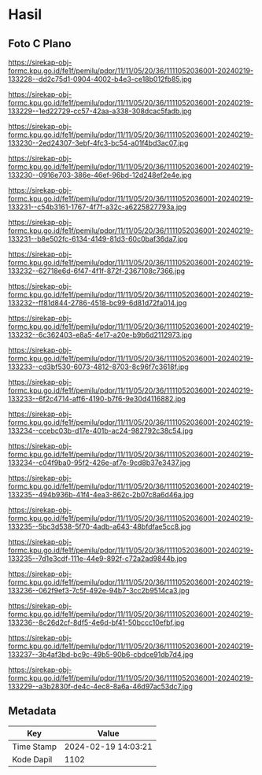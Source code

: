 # Hasil

## Foto C Plano

https://sirekap-obj-formc.kpu.go.id/fe1f/pemilu/pdpr/11/11/05/20/36/1111052036001-20240219-133228--dd2c75d1-0904-4002-b4e3-ce18b012fb85.jpg

https://sirekap-obj-formc.kpu.go.id/fe1f/pemilu/pdpr/11/11/05/20/36/1111052036001-20240219-133229--1ed22729-cc57-42aa-a338-308dcac5fadb.jpg

https://sirekap-obj-formc.kpu.go.id/fe1f/pemilu/pdpr/11/11/05/20/36/1111052036001-20240219-133230--2ed24307-3ebf-4fc3-bc54-a01f4bd3ac07.jpg

https://sirekap-obj-formc.kpu.go.id/fe1f/pemilu/pdpr/11/11/05/20/36/1111052036001-20240219-133230--0916e703-386e-46ef-96bd-12d248ef2e4e.jpg

https://sirekap-obj-formc.kpu.go.id/fe1f/pemilu/pdpr/11/11/05/20/36/1111052036001-20240219-133231--c54b3161-1767-4f7f-a32c-a6225827793a.jpg

https://sirekap-obj-formc.kpu.go.id/fe1f/pemilu/pdpr/11/11/05/20/36/1111052036001-20240219-133231--b8e502fc-6134-4149-81d3-60c0baf36da7.jpg

https://sirekap-obj-formc.kpu.go.id/fe1f/pemilu/pdpr/11/11/05/20/36/1111052036001-20240219-133232--62718e6d-6f47-4f1f-872f-2367108c7366.jpg

https://sirekap-obj-formc.kpu.go.id/fe1f/pemilu/pdpr/11/11/05/20/36/1111052036001-20240219-133232--ff81d844-2786-4518-bc99-6d81d72fa014.jpg

https://sirekap-obj-formc.kpu.go.id/fe1f/pemilu/pdpr/11/11/05/20/36/1111052036001-20240219-133232--6c362403-e8a5-4e17-a20e-b9b6d2112973.jpg

https://sirekap-obj-formc.kpu.go.id/fe1f/pemilu/pdpr/11/11/05/20/36/1111052036001-20240219-133233--cd3bf530-6073-4812-8703-8c96f7c3618f.jpg

https://sirekap-obj-formc.kpu.go.id/fe1f/pemilu/pdpr/11/11/05/20/36/1111052036001-20240219-133233--6f2c4714-aff6-4190-b7f6-9e30d4116882.jpg

https://sirekap-obj-formc.kpu.go.id/fe1f/pemilu/pdpr/11/11/05/20/36/1111052036001-20240219-133234--ccebc03b-d17e-401b-ac24-982792c38c54.jpg

https://sirekap-obj-formc.kpu.go.id/fe1f/pemilu/pdpr/11/11/05/20/36/1111052036001-20240219-133234--c04f9ba0-95f2-426e-af7e-9cd8b37e3437.jpg

https://sirekap-obj-formc.kpu.go.id/fe1f/pemilu/pdpr/11/11/05/20/36/1111052036001-20240219-133235--494b936b-41f4-4ea3-862c-2b07c8a6d46a.jpg

https://sirekap-obj-formc.kpu.go.id/fe1f/pemilu/pdpr/11/11/05/20/36/1111052036001-20240219-133235--5bc3d538-5f70-4adb-a643-48bfdfae5cc8.jpg

https://sirekap-obj-formc.kpu.go.id/fe1f/pemilu/pdpr/11/11/05/20/36/1111052036001-20240219-133235--7d1e3cdf-111e-44e9-892f-c72a2ad9844b.jpg

https://sirekap-obj-formc.kpu.go.id/fe1f/pemilu/pdpr/11/11/05/20/36/1111052036001-20240219-133236--062f9ef3-7c5f-492e-94b7-3cc2b9514ca3.jpg

https://sirekap-obj-formc.kpu.go.id/fe1f/pemilu/pdpr/11/11/05/20/36/1111052036001-20240219-133236--8c26d2cf-8df5-4e6d-bf41-50bccc10efbf.jpg

https://sirekap-obj-formc.kpu.go.id/fe1f/pemilu/pdpr/11/11/05/20/36/1111052036001-20240219-133237--3b4af3bd-bc9c-49b5-90b6-cbdce91db7d4.jpg

https://sirekap-obj-formc.kpu.go.id/fe1f/pemilu/pdpr/11/11/05/20/36/1111052036001-20240219-133229--a3b2830f-de4c-4ec8-8a6a-46d97ac53dc7.jpg


## Metadata

| Key        | Value               |
| ---------- | ------------------- |
| Time Stamp | 2024-02-19 14:03:21 |
| Kode Dapil | 1102                |



